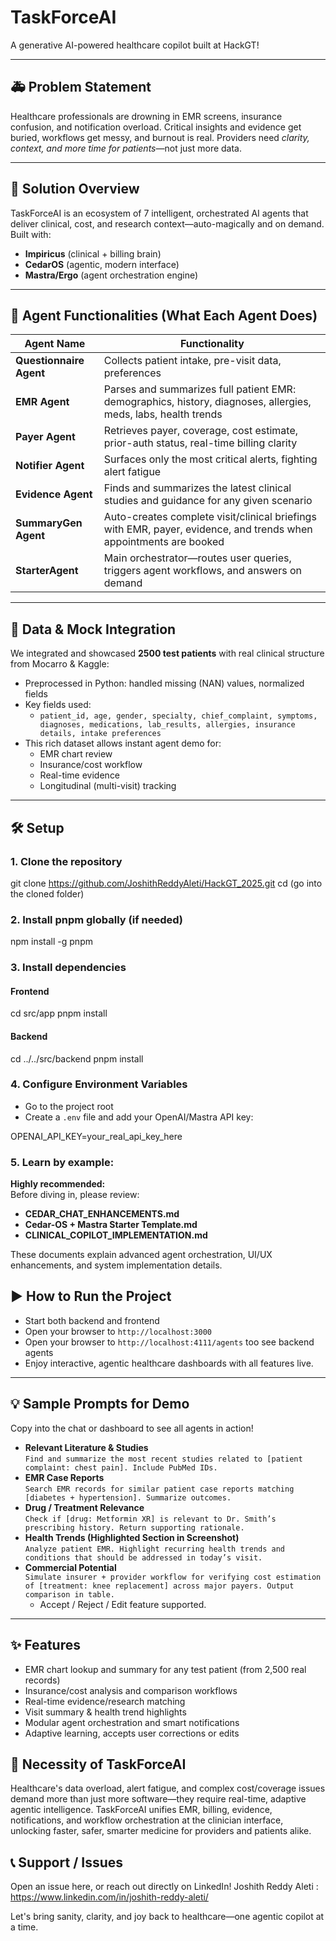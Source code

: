 # TaskForceAI

A generative AI-powered healthcare copilot built at HackGT!

---

## 🚑 Problem Statement

Healthcare professionals are drowning in EMR screens, insurance confusion, and notification overload. Critical insights and evidence get buried, workflows get messy, and burnout is real. Providers need *clarity, context, and more time for patients*—not just more data.

---

## 🌟 Solution Overview

TaskForceAI is an ecosystem of 7 intelligent, orchestrated AI agents that deliver clinical, cost, and research context—auto-magically and on demand.  
Built with:
- **Impiricus** (clinical + billing brain)
- **CedarOS** (agentic, modern interface)
- **Mastra/Ergo** (agent orchestration engine)

---

## 🧠 Agent Functionalities (What Each Agent Does)

| Agent Name             | Functionality                                                                         |
|------------------------|---------------------------------------------------------------------------------------|
| **Questionnaire Agent**| Collects patient intake, pre-visit data, preferences                                  |
| **EMR Agent**          | Parses and summarizes full patient EMR: demographics, history, diagnoses, allergies, meds, labs, health trends |
| **Payer Agent**        | Retrieves payer, coverage, cost estimate, prior-auth status, real-time billing clarity|
| **Notifier Agent**     | Surfaces only the most critical alerts, fighting alert fatigue                        |
| **Evidence Agent**     | Finds and summarizes the latest clinical studies and guidance for any given scenario  |
| **SummaryGen Agent**   | Auto-creates complete visit/clinical briefings with EMR, payer, evidence, and trends when appointments are booked |
| **StarterAgent**       | Main orchestrator—routes user queries, triggers agent workflows, and answers on demand|

---

## 📑 Data & Mock Integration

We integrated and showcased **2500 test patients** with real clinical structure from Mocarro & Kaggle:
- Preprocessed in Python: handled missing (NAN) values, normalized fields
- Key fields used:  
  - `patient_id, age, gender, specialty, chief_complaint, symptoms, diagnoses, medications, lab_results, allergies, insurance details, intake preferences`
- This rich dataset allows instant agent demo for:
  - EMR chart review
  - Insurance/cost workflow
  - Real-time evidence
  - Longitudinal (multi-visit) tracking

---

## 🛠️ Setup

### 1. Clone the repository

git clone https://github.com/JoshithReddyAleti/HackGT_2025.git
cd (go into the cloned folder)

### 2. Install pnpm globally (if needed)

npm install -g pnpm

### 3. Install dependencies

#### Frontend
cd src/app
pnpm install

#### Backend
cd ../../src/backend
pnpm install

### 4. Configure Environment Variables

- Go to the project root
- Create a `.env` file and add your OpenAI/Mastra API key:

OPENAI_API_KEY=your_real_api_key_here


### 5. Learn by example:

**Highly recommended:**  
Before diving in, please review:

- **CEDAR_CHAT_ENHANCEMENTS.md**
- **Cedar-OS + Mastra Starter Template.md**
- **CLINICAL_COPILOT_IMPLEMENTATION.md**

These documents explain advanced agent orchestration, UI/UX enhancements, and system implementation details.

## ▶️ How to Run the Project

- Start both backend and frontend
- Open your browser to `http://localhost:3000`
- Open your browser to `http://localhost:4111/agents` too see backend agents
- Enjoy interactive, agentic healthcare dashboards with all features live.

---

## 💡 Sample Prompts for Demo

Copy into the chat or dashboard to see all agents in action!

- **Relevant Literature & Studies**  
  `Find and summarize the most recent studies related to [patient complaint: chest pain]. Include PubMed IDs.`
- **EMR Case Reports**  
  `Search EMR records for similar patient case reports matching [diabetes + hypertension]. Summarize outcomes.`
- **Drug / Treatment Relevance**  
  `Check if [drug: Metformin XR] is relevant to Dr. Smith’s prescribing history. Return supporting rationale.`
- **Health Trends (Highlighted Section in Screenshot)**  
  `Analyze patient EMR. Highlight recurring health trends and conditions that should be addressed in today’s visit.`
- **Commercial Potential**  
  `Simulate insurer + provider workflow for verifying cost estimation of [treatment: knee replacement] across major payers. Output comparison in table.`  
  - Accept / Reject / Edit feature supported.

---

## ✨ Features

- EMR chart lookup and summary for any test patient (from 2,500 real records)
- Insurance/cost analysis and comparison workflows
- Real-time evidence/research matching
- Visit summary & health trend highlights
- Modular agent orchestration and smart notifications
- Adaptive learning, accepts user corrections or edits

## 🔔 Necessity of TaskForceAI

Healthcare's data overload, alert fatigue, and complex cost/coverage issues demand more than just more software—they require real-time, adaptive agentic intelligence. TaskForceAI unifies EMR, billing, evidence, notifications, and workflow orchestration at the clinician interface, unlocking faster, safer, smarter medicine for providers and patients alike.

## 📞 Support / Issues

Open an issue here, or reach out directly on LinkedIn!
Joshith Reddy Aleti : https://www.linkedin.com/in/joshith-reddy-aleti/

Let's bring sanity, clarity, and joy back to healthcare—one agentic copilot at a time.
